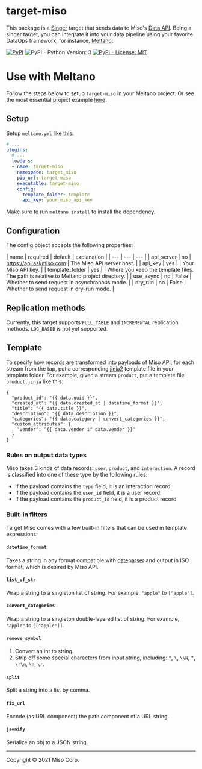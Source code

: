 # target-miso
This package is a [Singer](https://singer.io) target that sends data to Miso's [Data API](https://api.askmiso.com). Being a singer target, you can integrate it into your data pipeline using your favorite DataOps framework, for instance, [Meltano](https://meltano.com/).

<p>
  <a href="https://pypi.org/project/target-miso/"><img alt="PyPI" src="https://img.shields.io/pypi/v/target-miso"></a>
  <img alt="PyPI - Python Version: 3" src="https://img.shields.io/pypi/pyversions/target-miso">
  <a href="https://github.com/MisoAI/target-miso/tree/main/LICENSE"><img alt="PyPI - License: MIT" src="https://img.shields.io/pypi/l/target-miso"></a>
</p>

# Use with Meltano

Follow the steps below to setup `target-miso` in your Meltano project. Or see the most essential project example [here](https://github.com/MisoAI/target-miso/tree/main/examples/csv).

## Setup
Setup `meltano.yml` like this:

```yml
# ...
plugins:
  # ...
  loaders:
  - name: target-miso
    namespace: target_miso
    pip_url: target-miso
    executable: target-miso
    config:
      template_folder: template
      api_key: your_miso_api_key
```

Make sure to run `meltano install` to install the dependency.

## Configuration

The config object accepts the following properties:

| name | required | default | explanation |
| --- | --- | --- |
| api_server | no | https://api.askmiso.com | The Miso API server host. |
| api_key | yes | | Your Miso API key. |
| template_folder | yes | | Where you keep the template files. The path is relative to Meltano project directory. |
| use_async | no | False | Whether to send request in asynchronous mode. |
| dry_run | no | False | Whether to send request in dry-run mode. |

## Replication methods

Currently, this target supports `FULL_TABLE` and `INCREMENTAL` replication methods. `LOG_BASED` is not yet supported.

## Template

To specify how records are transformed into payloads of Miso API, for each stream from the tap, put a corresponding [jinja2](https://jinja.palletsprojects.com/en/3.1.x/) template file in your template folder. For example, given a stream `product`, put a template file `product.jinja` like this:

```nunjucks
{
  "product_id": "{{ data.uuid }}",
  "created_at": "{{ data.created_at | datetime_format }}",
  "title": "{{ data.title }}",
  "description": "{{ data.description }}",
  "categories": "{{ data.category | convert_categories }}",
  "custom_attributes": {
    "vender": "{{ data.vender if data.vender }}"
  }
}
```

### Rules on output data types

Miso takes 3 kinds of data records: `user`, `product`, and `interaction`. A record is classified into one of these type by the following rules:
* If the payload contains the `type` field, it is an interaction record.
* If the payload contains the `user_id` field, it is a user record.
* If the payload contains the `product_id` field, it is a product record.

### Built-in filters

Target Miso comes with a few built-in filters that can be used in template expressions:

#### `datetime_format`

Takes a string in any format compatible with [dateparser](https://dateparser.readthedocs.io/en/latest/) and output in ISO format, which is desired by Miso API.

#### `list_of_str`

Wrap a string to a singleton list of string. For example, `"apple"` to `["apple"]`.

#### `convert_categories`

Wrap a string to a singleton double-layered list of string. For example, `"apple"` to `[["apple"]]`.

#### `remove_symbol`

1. Convert an int to string.
1. Strip off some special characters from input string, including: `"`, `\`, `\\N`, `“`, `\r\n`, `\n`, `\r`.

#### `split`

Split a string into a list by comma.

#### `fix_url`

Encode (as URL component) the path component of a URL string.

#### `jsonify`

Serialize an obj to a JSON string.

----

Copyright &copy; 2021 Miso Corp.

